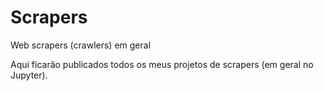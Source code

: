 # Scrapers
Web scrapers (crawlers) em geral

Aqui ficarão publicados todos os meus projetos de scrapers (em geral no Jupyter).

